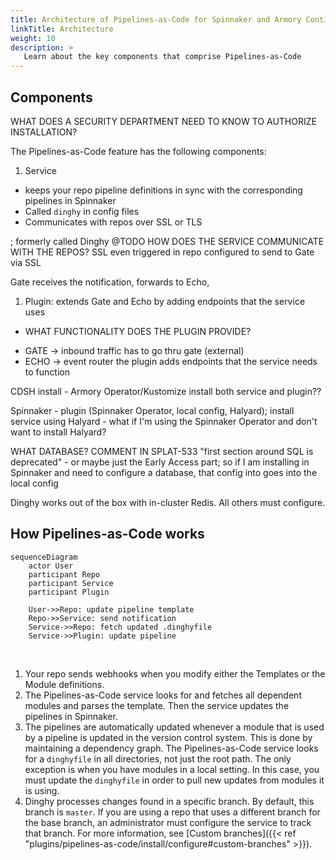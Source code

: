 ```yaml
---
title: Architecture of Pipelines-as-Code for Spinnaker and Armory Continuous Deployment
linkTitle: Architecture
weight: 10
description: >
   Learn about the key components that comprise Pipelines-as-Code
---
```


## Components

WHAT DOES A SECURITY DEPARTMENT NEED TO KNOW TO AUTHORIZE INSTALLATION? 

The Pipelines-as-Code feature has the following components:

1. Service
  * keeps your repo pipeline definitions in sync with the corresponding pipelines in Spinnaker
  * Called `dinghy` in config files
  * Communicates with repos over SSL or TLS
  
  
  ; formerly called Dinghy @TODO HOW DOES THE SERVICE COMMUNICATE WITH THE REPOS? 
SSL
even triggered in repo
configured to send to Gate via SSL

Gate receives the notification, forwards to Echo, 

1. Plugin: extends Gate and Echo by adding endpoints that the service uses

 - WHAT FUNCTIONALITY DOES THE PLUGIN PROVIDE?
* GATE -> inbound traffic has to go thru gate (external)
* ECHO -> event router
the plugin adds endpoints that the service needs to function


CDSH install - Armory Operator/Kustomize install both service and plugin??

Spinnaker - plugin (Spinnaker Operator, local config, Halyard); install service using Halyard - what if I'm using the Spinnaker Operator and don't want to install Halyard?

WHAT DATABASE? COMMENT IN SPLAT-533 "first section around SQL is deprecated" - or maybe just the Early Access part; so if I am installing in Spinnaker and need to configure a database, that config into goes into the local config 

Dinghy works out of the box with in-cluster Redis. All others must configure.

## How Pipelines-as-Code works


```mermaid
sequenceDiagram
    actor User
    participant Repo
    participant Service
    participant Plugin    

    User->>Repo: update pipeline template
    Repo->>Service: send notification
    Service->>Repo: fetch updated .dinghyfile
    Service->>Plugin: update pipeline
```
<br>

1. Your repo sends webhooks when you modify either the Templates or the Module definitions.
1. The Pipelines-as-Code service looks for and fetches all dependent modules and parses the template. Then the service updates the pipelines in Spinnaker.
1. The pipelines are automatically updated whenever a module that is used by a pipeline is updated in the version control system. This is done by maintaining a dependency graph. The Pipelines-as-Code service looks for a `dinghyfile` in all directories, not just the root path. The only exception is when you have modules in a local setting. In this case, you must update the `dinghyfile` in order to pull new updates from modules it is using.  
1. Dinghy processes changes found in a specific branch. By default, this branch is `master`. If you are using a repo that uses a different branch for the base branch, an administrator must configure the service to track that branch. For more information, see [Custom branches]({{< ref "plugins/pipelines-as-code/install/configure#custom-branches" >}}).




